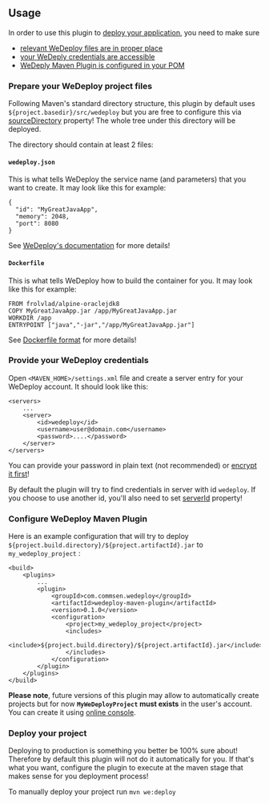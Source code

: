 ## Usage

In order to use this plugin to [deploy your application](#deploy), you need to make sure

 - [relevant WeDeploy files are in proper place](#prepare)
 - [your WeDeply credentials are accessible](#credentials)
 - [WeDeply Maven Plugin is configured in your POM](#plugin)


### <a name="prepare" /> Prepare your WeDeploy project files

Following Maven's standard directory structure, this plugin by default uses  `${project.basedir}/src/wedeploy` but you are free to configure this via [sourceDirectory](/deploy-mojo.html#sourceDirectory) property! The whole tree under this directory will be deployed. 

The directory should contain at least 2 files:

#### `wedeploy.json`

This is what tells WeDeploy the service name (and parameters) that you want to create. It may look like this for example:

	{
	  "id": "MyGreatJavaApp",
	  "memory": 2048,
	  "port": 8080
	}
	
See [WeDeploy's documentation](https://wedeploy.com/docs/deploy/getting-started/) for more details!	

#### `Dockerfile`

This is what tells WeDeploy how to build the container for you. It may look like this for example:

	FROM frolvlad/alpine-oraclejdk8
	COPY MyGreatJavaApp.jar /app/MyGreatJavaApp.jar
	WORKDIR /app
	ENTRYPOINT ["java","-jar","/app/MyGreatJavaApp.jar"]

See [Dockerfile format](https://docs.docker.com/engine/reference/builder/#format) for more details!	


### <a name="credentials" /> Provide your WeDeploy credentials

Open `<MAVEN_HOME>/settings.xml` file and create a server entry for your WeDeploy account. It should look like this:

	<servers>
		...
		<server>
			<id>wedeploy</id>
			<username>user@domain.com</username>
			<password>....</password>
		</server>
	</servers>
 
You can provide your password in plain text (not recommended) or [encrypt it first](https://maven.apache.org/guides/mini/guide-encryption.html)!

By default the plugin will try to find credentials in server with id `wedeploy`. If you choose to use another id, you'll also need to set [serverId](/deploy-mojo.html#serverId) property!

### <a name="plugin" /> Configure WeDeploy Maven Plugin

Here is an example configuration that will try to deploy `${project.build.directory}/${project.artifactId}.jar` to `my_wedeploy_project` :

	<build>
		<plugins>
			...
			<plugin>
				<groupId>com.commsen.wedeploy</groupId>
				<artifactId>wedeploy-maven-plugin</artifactId>
				<version>0.1.0</version>
				<configuration>
					<project>my_wedeploy_project</project>
					<includes>
						<include>${project.build.directory}/${project.artifactId}.jar</include>
					</includes>
				</configuration>
			</plugin>
		</plugins>
	</build>

__Please note__, future versions of this plugin may allow to automatically create projects but for now __`MyWeDeployProject` must exists__ in the user's account. You can create it using [online console](https://console.wedeploy.com). 

### <a name="deploy" /> Deploy your project

Deploying to production is something you better be 100% sure about! Therefore by default this plugin will not do it automatically for you. If that's what you want, configure the plugin to execute at the maven stage that makes sense for you deployment process!  

To manually deploy your project run `mvn we:deploy`

